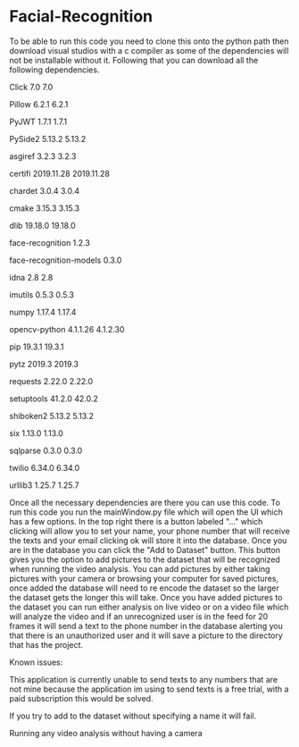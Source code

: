 # Facial-Recognition
To be able to run this code you need to clone this onto the python path then download visual studios with a c compiler
as some of the dependencies will not be installable without it. Following that you can download all the following
 dependencies.

Click	7.0	7.0

Pillow	6.2.1	6.2.1

PyJWT	1.7.1	1.7.1

PySide2	5.13.2	5.13.2

asgiref	3.2.3	3.2.3

certifi	2019.11.28	2019.11.28

chardet	3.0.4	3.0.4

cmake	3.15.3	3.15.3

dlib	19.18.0	19.18.0

face-recognition	1.2.3	

face-recognition-models	0.3.0	

idna	2.8	2.8

imutils	0.5.3	0.5.3

numpy	1.17.4	1.17.4

opencv-python	4.1.1.26	4.1.2.30

pip	19.3.1	19.3.1

pytz	2019.3	2019.3

requests	2.22.0	2.22.0

setuptools	41.2.0	42.0.2

shiboken2	5.13.2	5.13.2

six	1.13.0	1.13.0

sqlparse	0.3.0	0.3.0

twilio	6.34.0	6.34.0

urllib3	1.25.7	1.25.7


   Once all the necessary dependencies are there you can use this code. To run this code you run the mainWindow.py file
which will open the UI which has a few options. In the top right there is a button labeled "..." which clicking will allow 
you to set your name, your phone number that will receive the texts and your email clicking ok will store it into the 
database. Once you are in the database you can click the "Add to Dataset" button. This button gives you the option to 
add pictures to the dataset that will be recognized when running the video analysis. You can add pictures by either 
taking pictures with your camera or browsing your computer for saved pictures, once added the database will need to 
re encode the dataset  so the larger the dataset gets the longer this will take. Once you have added pictures to the
dataset you can run either analysis on live video or on a video file which will analyze the video and if an 
unrecognized user is in the feed for 20 frames it will send a text to the phone number in the database alerting you 
that there is an unauthorized user and it will save a picture to the directory that has the project.
 
   Known issues:
   
This application is currently unable to send texts to any numbers that are not mine because the application im using to 
send texts is a free trial, with a paid subscription this would be solved.

If you try to add to the dataset without specifying a name it will fail.

Running any video analysis without having a camera